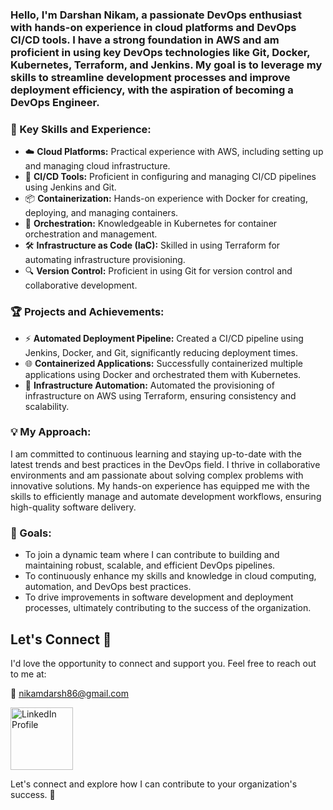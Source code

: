 ### Hello, I'm **Darshan Nikam**, a passionate DevOps enthusiast with hands-on experience in cloud platforms and DevOps CI/CD tools. I have a strong foundation in AWS and am proficient in using key DevOps technologies like Git, Docker, Kubernetes, Terraform, and Jenkins. My goal is to leverage my skills to streamline development processes and improve deployment efficiency, with the aspiration of becoming a DevOps Engineer.

### 🔑 Key Skills and Experience:

- ☁️ **Cloud Platforms:** Practical experience with AWS, including setting up and managing cloud infrastructure.
- 🚀 **CI/CD Tools:** Proficient in configuring and managing CI/CD pipelines using Jenkins and Git.
- 📦 **Containerization:** Hands-on experience with Docker for creating, deploying, and managing containers.
- 🔄 **Orchestration:** Knowledgeable in Kubernetes for container orchestration and management.
- 🛠️ **Infrastructure as Code (IaC):** Skilled in using Terraform for automating infrastructure provisioning.
- 🔍 **Version Control:** Proficient in using Git for version control and collaborative development.

### 🏆 Projects and Achievements:

- ⚡ **Automated Deployment Pipeline:** Created a CI/CD pipeline using Jenkins, Docker, and Git, significantly reducing deployment times.
- 🌐 **Containerized Applications:** Successfully containerized multiple applications using Docker and orchestrated them with Kubernetes.
- 🔧 **Infrastructure Automation:** Automated the provisioning of infrastructure on AWS using Terraform, ensuring consistency and scalability.

### 💡 My Approach:

I am committed to continuous learning and staying up-to-date with the latest trends and best practices in the DevOps field. I thrive in collaborative environments and am passionate about solving complex problems with innovative solutions. My hands-on experience has equipped me with the skills to efficiently manage and automate development workflows, ensuring high-quality software delivery.

### 🎯 Goals:

- To join a dynamic team where I can contribute to building and maintaining robust, scalable, and efficient DevOps pipelines.
- To continuously enhance my skills and knowledge in cloud computing, automation, and DevOps best practices.
- To drive improvements in software development and deployment processes, ultimately contributing to the success of the organization.

## Let's Connect 🤝

I'd love the opportunity to connect and support you. Feel free to reach out to me at:

📧 [nikamdarsh86@gmail.com](mailto:nikamdarsh86@gmail.com)

<a href="https://in.linkedin.com/in/darsh86?trk=profile-badge" target="_blank">
    <img src="https://raw.githubusercontent.com/matyo91/matyo91/master/assets/linkedin.png" alt="LinkedIn Profile" style="width:100px;"/>
</a>


Let's connect and explore how I can contribute to your organization's success. 🙂

